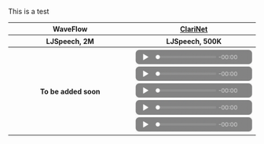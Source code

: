 This is a test

<div align="center">
<table>
    <thead>
        <tr>
            <th  style="width: 500px"> 
            WaveFlow
            </th>
            <th  style="width: 500px">
            <a href="https://paddlespeech.bj.bcebos.com/Parakeet/clarinet_ljspeech_ckpt_1.0.zip">ClariNet</a>
            </th>
        </tr>
    </thead>
    <tbody>
        <tr>
            <th>LJSpeech, 2M</th>
            <th>LJSpeech, 500K</th>
        </tr>
        <tr>
            <th>
            To be added soon
            </th>
            <th>
            <a href="https://paddlespeech.bj.bcebos.com/Parakeet/clarinet_ljspeech_samples_1.0/step_500000_sentence_0.wav">
            <img src="images/audio_icon.png" width=250 /></a><br>
            <a href="https://paddlespeech.bj.bcebos.com/Parakeet/clarinet_ljspeech_samples_1.0/step_500000_sentence_1.wav">
            <img src="images/audio_icon.png" width=250 /></a><br>
            <a href="https://paddlespeech.bj.bcebos.com/Parakeet/clarinet_ljspeech_samples_1.0/step_500000_sentence_2.wav">
            <img src="images/audio_icon.png" width=250 /></a><br>
            <a href="https://paddlespeech.bj.bcebos.com/Parakeet/clarinet_ljspeech_samples_1.0/step_500000_sentence_3.wav">
            <img src="images/audio_icon.png" width=250 /></a><br>
            <a href="https://paddlespeech.bj.bcebos.com/Parakeet/clarinet_ljspeech_samples_1.0/step_500000_sentence_4.wav">
            <img src="images/audio_icon.png" width=250 /></a>            
            </th>
        </tr>
    </tbody>
</table>
</div>

